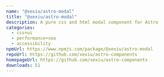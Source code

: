 ```yaml
---
name: "@xexiu/astro-modal"
title: "@xexiu/astro-modal"
description: A pure css and html modal component for Astro
categories:
  - css+ui
  - performance+seo
  - accessibility
npmUrl: https://www.npmjs.com/package/@xexiu/astro-modal
repoUrl: https://github.com/xexiu/astro-components
homepageUrl: https://github.com/xexiu/astro-components
downloads: 51
---
```

